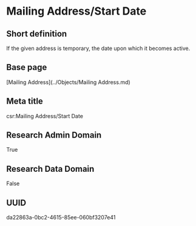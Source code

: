 # Mailing Address/Start Date
## Short definition
If the given address is temporary, the date upon which it becomes active.
## Base page
[Mailing Address](../Objects/Mailing Address.md)
## Meta title
csr:Mailing Address/Start Date
## Research Admin Domain
True
## Research Data Domain
False
## UUID
da22863a-0bc2-4615-85ee-060bf3207e41
